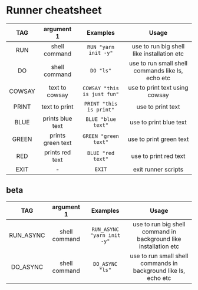 # Runner cheatsheet

|  TAG   |    argument 1     |          Examples           |                       Usage                       |
| :----: | :---------------: | :-------------------------: | :-----------------------------------------------: |
|  RUN   |   shell command   |    `RUN "yarn init -y"`     |    use to run big shell like installation etc     |
|   DO   |   shell command   |          `DO "ls"`          | use to run small shell commands like ls, echo etc |
| COWSAY |  text to cowsay   | `COWSAY "this is just fun"` |          use to print text using cowsay           |
| PRINT  |   text to print   |   `PRINT "this is print"`   |                 use to print text                 |
|  BLUE  | prints blue text  |     `BLUE "blue text"`      |              use to print blue text               |
| GREEN  | prints green text |    `GREEN "green text"`     |              use to print green text              |
|  RED   |  prints red text  |      `BLUE "red text"`      |               use to print red text               |
|  EXIT  |         -         |           `EXIT`            |                exit runner scripts                |

## beta

|    TAG    |  argument 1   |       Examples       |                              Usage                               |
| :-------: | :-----------: | :------------------: | :--------------------------------------------------------------: |
| RUN_ASYNC | shell command | `RUN_ASYNC "yarn init -y"` | use to run big shell command in background like installation etc |
| DO_ASYNC  | shell command |      `DO_ASYNC "ls"`       | use to run small shell commands in background like ls, echo etc  |
